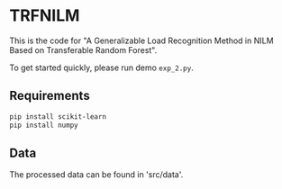 # TRFNILM

This is the code for "A Generalizable Load Recognition Method in NILM Based on Transferable Random Forest".

To get started quickly, please run demo `exp_2.py`.

## Requirements
```bash
pip install scikit-learn
pip install numpy
```

## Data
The processed data can be found in 'src/data'.
